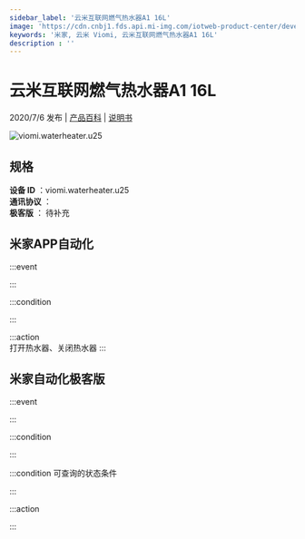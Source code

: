 ```yaml
---
sidebar_label: '云米互联网燃气热水器A1 16L'
image: 'https://cdn.cnbj1.fds.api.mi-img.com/iotweb-product-center/developer_1590559290818I0pAWzy8.png?GalaxyAccessKeyId=AKVGLQWBOVIRQ3XLEW&Expires=9223372036854775807&Signature=c1Syx+s+uazlc8wgOLmiTUPMEcw='
keywords: '米家, 云米 Viomi, 云米互联网燃气热水器A1 16L'
description : ''
---
```

# 云米互联网燃气热水器A1 16L

2020/7/6 发布 | [产品百科](https://home.mi.com/webapp/content/baike/product/index.html?model=viomi.waterheater.u25/) | [说明书](https://home.mi.com/views/introduction.html?model=viomi.waterheater.u25&region=cn)

![viomi.waterheater.u25](https://cdn.cnbj1.fds.api.mi-img.com/iotweb-product-center/developer_1590559290818I0pAWzy8.png?GalaxyAccessKeyId=AKVGLQWBOVIRQ3XLEW&Expires=9223372036854775807&Signature=c1Syx+s+uazlc8wgOLmiTUPMEcw=)

## 规格  
> 
**设备 ID** ：viomi.waterheater.u25  
**通讯协议** ：  
**极客版**  ： 待补充 


## 米家APP自动化  

:::event  

:::

:::condition  

:::

:::action   
打开热水器、关闭热水器
:::

## 米家自动化极客版  

:::event  

:::

:::condition  

:::

:::condition 可查询的状态条件  

:::

:::action  

:::

        

